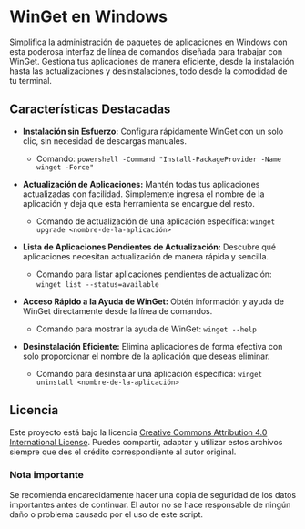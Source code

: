 # WinGet en Windows

Simplifica la administración de paquetes de aplicaciones en Windows con esta poderosa interfaz de línea de comandos diseñada para trabajar con WinGet. Gestiona tus aplicaciones de manera eficiente, desde la instalación hasta las actualizaciones y desinstalaciones, todo desde la comodidad de tu terminal.

## Características Destacadas

- **Instalación sin Esfuerzo:** Configura rápidamente WinGet con un solo clic, sin necesidad de descargas manuales.
  - Comando: `powershell -Command "Install-PackageProvider -Name winget -Force"`

- **Actualización de Aplicaciones:** Mantén todas tus aplicaciones actualizadas con facilidad. Simplemente ingresa el nombre de la aplicación y deja que esta herramienta se encargue del resto.
  - Comando de actualización de una aplicación específica: `winget upgrade <nombre-de-la-aplicación>`

- **Lista de Aplicaciones Pendientes de Actualización:** Descubre qué aplicaciones necesitan actualización de manera rápida y sencilla.
  - Comando para listar aplicaciones pendientes de actualización: `winget list --status=available`

- **Acceso Rápido a la Ayuda de WinGet:** Obtén información y ayuda de WinGet directamente desde la línea de comandos.
  - Comando para mostrar la ayuda de WinGet: `winget --help`

- **Desinstalación Eficiente:** Elimina aplicaciones de forma efectiva con solo proporcionar el nombre de la aplicación que deseas eliminar.
  - Comando para desinstalar una aplicación específica: `winget uninstall <nombre-de-la-aplicación>`

## Licencia

Este proyecto está bajo la licencia [Creative Commons Attribution 4.0 International License](https://creativecommons.org/licenses/by/4.0/). Puedes compartir, adaptar y utilizar estos archivos siempre que des el crédito correspondiente al autor original.

### Nota importante
Se recomienda encarecidamente hacer una copia de seguridad de los datos importantes antes de continuar. El autor no se hace responsable de ningún daño o problema causado por el uso de este script.
